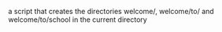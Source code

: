  a script that creates the directories welcome/, welcome/to/ and welcome/to/school in the current directory